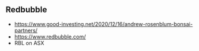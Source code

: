 

## Redbubble
- https://www.good-investing.net/2020/12/16/andrew-rosenblum-bonsai-partners/
- https://www.redbubble.com/
- RBL on ASX
